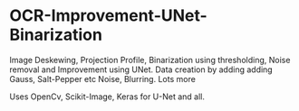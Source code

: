 # OCR-Improvement-UNet-Binarization
Image Deskewing, Projection Profile, Binarization using thresholding, Noise removal and Improvement using UNet.  Data creation by adding adding Gauss, Salt-Pepper etc Noise, Blurring. Lots more


Uses OpenCv, Scikit-Image, Keras for U-Net and all.

